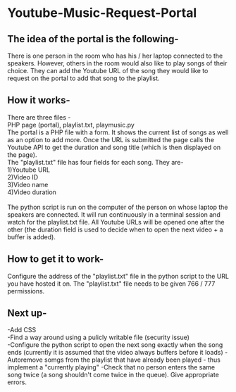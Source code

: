 Youtube-Music-Request-Portal
============================
<h2>The idea of the portal is the following-</h2>
There is one person in the room who has his / her laptop connected to the speakers. However, others in the room would also like to play songs of their choice. They can add the Youtube URL of the song they would like to request on the portal to add that song to the playlist.
<br>
<h2>How it works-</h2>
There are three files -<br>
PHP page (portal), playlist.txt, playmusic.py<br>
The portal is a PHP file with a form. It shows the current list of songs as well as an option to add more. Once the URL is submitted the page calls the Youtube API to get the duration and song title (which is then displayed on the page).
<br>
The "playlist.txt" file has four fields for each song. They are-<br>
1)Youtube URL<br>
2)Video ID<br>
3)Video name<br>
4)Video duration<br>
<br>
The python script is run on the computer of the person on whose laptop the speakers are connected. It will run continuously in a terminal session and watch for the playlist.txt file. All Youtube URLs will be opened one after the other (the duration field is used to decide when to open the next video + a buffer is added).
<br>
<h2>How to get it to work-</h2>
Configure the address of the "playlist.txt" file in the python script to the URL you have hosted it on. The "playlist.txt" file needs to be given 766 / 777 permissions.
<br>
<h2>Next up-</h2>
-Add CSS<br>
-Find a way around using a pulicly writable file (security issue)<br>
-Configure the python script to open the next song exactly when the song ends (currently it is assumed that the video always buffers before it loads)
-Autoremove somgs from the playlist that have already been played - thus implement a "currently playing"
-Check that no person enters the same song twice (a song shouldn't come twice in the queue). Give appropriate errors.
